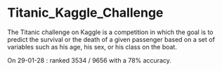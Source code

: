 # Titanic_Kaggle_Challenge

The Titanic challenge on Kaggle is a competition in which the goal is to predict the survival or the death of a given passenger based on a set of variables such as his age, his sex, or his class on the boat.

On 29-01-28 : ranked 3534 / 9656 with a 78% accuracy. 
